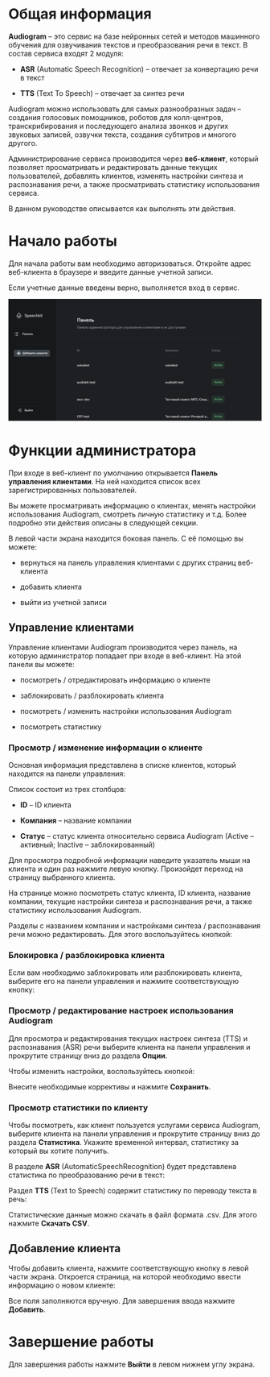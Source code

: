 
# Общая информация

**Audiogram** – это сервис на базе нейронных сетей и методов машинного обучения для озвучивания текстов и преобразования речи в текст. В состав сервиса входят 2 модуля:

* **ASR** (Automatic Speech Recognition) – отвечает за конвертацию речи в текст

* **TTS** (Text To Speech) – отвечает за синтез речи

Audiogram можно использовать для самых разнообразных задач – создания голосовых помощников, роботов для колл-центров, транскрибирования и последующего анализа звонков и других звуковых записей, озвучки текста, создания субтитров и многого другого.

Администрирование сервиса производится через **веб-клиент**, который позволяет просматривать и редактировать данные текущих пользователей, добавлять клиентов, изменять настройки синтеза и распознавания речи, а также просматривать статистику использования сервиса.

В данном руководстве описывается как выполнять эти действия.

# Начало работы

Для начала работы вам необходимо авторизоваться. Откройте адрес веб-клиента в браузере и введите данные учетной записи.

Если учетные данные введены верно, выполняется вход в сервис.

![Основное окно веб-клиента Audiogram](/images/wc_main_window.png)

# Функции администратора

При входе в веб-клиент по умолчанию открывается **Панель управления клиентами**. На ней находится список всех зарегистрированных пользователей.

Вы можете просматривать информацию о клиентах, менять настройки использования Audiogram, смотреть личную статистику и т.д. Более подробно эти действия описаны в следующей секции.



В левой части экрана находится боковая панель. С её помощью вы можете:

* вернуться на панель управления клиентами с других страниц веб-клиента

* добавить клиента

* выйти из учетной записи

## Управление клиентами

Управление клиентами Audiogram производится через панель, на которую администратор попадает при входе в веб-клиент. На этой панели вы можете:

* посмотреть / отредактировать информацию о клиенте

* заблокировать / разблокировать клиента

* посмотреть / изменить настройки использования Audiogram

* посмотреть статистику

### Просмотр / изменение информации о клиенте

Основная информация представлена в списке клиентов, который находится на панели управления:



Список состоит из трех столбцов:

* **ID** – ID клиента

* **Компания** – название компании

* **Статус** – статус клиента относительно сервиса Audiogram (Active – активный; Inactive – заблокированный)

Для просмотра подробной информации наведите указатель мыши на клиента и один раз нажмите левую кнопку. Произойдет переход на страницу выбранного клиента.

На странице можно посмотреть статус клиента, ID клиента, название компании, текущие настройки синтеза и распознавания речи, а также статистику использования Audiogram.

Разделы с названием компании и настройками синтеза / распознавания речи можно редактировать. Для этого воспользуйтесь кнопкой:



### Блокировка / разблокировка клиента

Если вам необходимо заблокировать или разблокировать клиента, выберите его на панели управления и нажмите соответствующую кнопку:



### Просмотр / редактирование настроек использования Audiogram

Для просмотра и редактирования текущих настроек синтеза (TTS) и распознавания (ASR) речи выберите клиента на панели управления и прокрутите страницу вниз до раздела **Опции**.



Чтобы изменить настройки, воспользуйтесь кнопкой:



Внесите необходимые коррективы и нажмите **Сохранить**.

### Просмотр статистики по клиенту

Чтобы посмотреть, как клиент пользуется услугами сервиса Audiogram, выберите клиента на панели управления и прокрутите страницу вниз до раздела **Статистика**. Укажите временной интервал, статистику за который вы хотите получить.

В разделе **ASR** (AutomaticSpeechRecognition) будет представлена статистика по преобразованию речи в текст:



Раздел **TTS** (Text to Speech) содержит статистику по переводу текста в речь:



Статистические данные можно скачать в файл формата .csv. Для этого нажмите **Скачать CSV**.

## Добавление клиента

Чтобы добавить клиента, нажмите соответствующую кнопку в левой части экрана. Откроется страница, на которой необходимо ввести информацию о новом клиенте:



Все поля заполняются вручную. Для завершения ввода нажмите **Добавить**.

# Завершение работы

Для завершения работы нажмите **Выйти** в левом нижнем углу экрана.